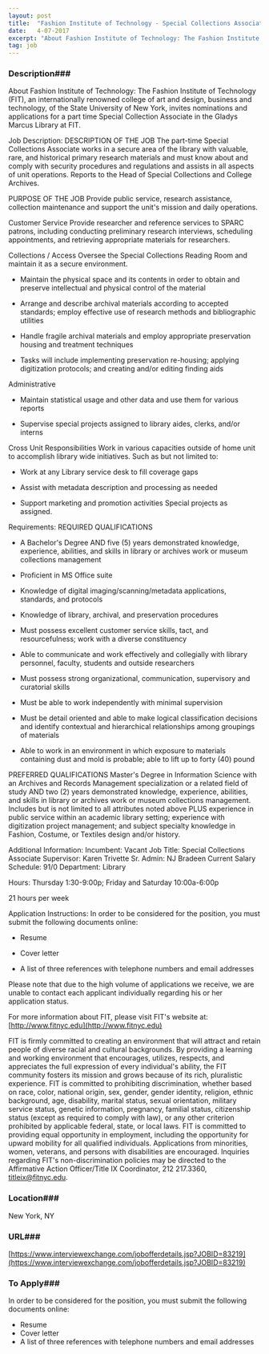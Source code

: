 ```yaml
---
layout: post
title:  "Fashion Institute of Technology - Special Collections Associate-Part Time - Fashion Institute of Technology"
date:   4-07-2017
excerpt: "About Fashion Institute of Technology: The Fashion Institute of Technology (FIT), an internationally renowned college of art and design, business and technology, of the State University of New York, invites nominations and applications for a part time Special Collection Associate in the Gladys Marcus Library at FIT. Job Description: DESCRIPTION..."
tag: job
---
```


### Description###

About Fashion Institute of Technology:
The Fashion Institute of Technology (FIT), an internationally renowned college of art and design, business and technology, of the State University of New York, invites nominations and applications for a part time Special Collection Associate in the Gladys Marcus Library at FIT.

Job Description:
DESCRIPTION OF THE JOB
The part-time Special Collections Associate works in a secure area of the library with valuable, rare, and historical primary research materials and must know about and comply with security procedures and regulations and assists in all aspects of unit operations. Reports to the Head of Special Collections and College Archives.

PURPOSE OF THE JOB
Provide public service, research assistance, collection maintenance and support the unit's mission and daily operations.

Customer Service
Provide researcher and reference services to SPARC patrons, including conducting preliminary research interviews, scheduling appointments, and retrieving appropriate materials for researchers.

Collections / Access
Oversee the Special Collections Reading Room and maintain it as a secure environment.

* Maintain the physical space and its contents in order to obtain and preserve intellectual and physical control of the material

* Arrange and describe archival materials according to accepted standards; employ effective use of research methods and bibliographic utilities

* Handle fragile archival materials and employ appropriate preservation housing and treatment techniques

* Tasks will include implementing preservation re-housing; applying digitization protocols; and creating and/or editing finding aids

Administrative

* Maintain statistical usage and other data and use them for various reports

* Supervise special projects assigned to library aides, clerks, and/or interns

Cross Unit Responsibilities
Work in various capacities outside of home unit to accomplish library wide initiatives. Such as but not limited to:

* Work at any Library service desk to fill coverage gaps

* Assist with metadata description and processing as needed

* Support marketing and promotion activities
Special projects as assigned.

Requirements:
REQUIRED QUALIFICATIONS

* A Bachelor's Degree AND five (5) years demonstrated knowledge, experience, abilities, and skills in library or archives work or museum collections management

* Proficient in MS Office suite

* Knowledge of digital imaging/scanning/metadata applications, standards, and protocols

* Knowledge of library, archival, and preservation procedures

* Must possess excellent customer service skills, tact, and resourcefulness; work with a diverse constituency

* Able to communicate and work effectively and collegially with library personnel, faculty, students and outside researchers

* Must possess strong organizational, communication, supervisory and curatorial skills

* Must be able to work independently with minimal supervision

* Must be detail oriented and able to make logical classification decisions and identify contextual and hierarchical relationships among groupings of materials

* Able to work in an environment in which exposure to materials containing dust and mold is probable; able to lift up to forty (40) pound

PREFERRED QUALIFICATIONS
Master's Degree in Information Science with an Archives and Records Management specialization or a related field of study AND two (2) years demonstrated knowledge, experience, abilities, and skills in library or archives work or museum collections management. Includes but is not limited to all attributes noted above PLUS experience in public service within an academic library setting; experience with digitization project management; and subject specialty knowledge in Fashion, Costume, or Textiles design and/or history.

Additional Information:
Incumbent: Vacant
Job Title: Special Collections Associate
Supervisor: Karen Trivette
Sr. Admin: NJ Bradeen Current Salary Schedule: 91/0
Department: Library

Hours: Thursday 1:30-9:00p; Friday and Saturday 10:00a-6:00p

21 hours per week

Application Instructions:
In order to be considered for the position, you must submit the following documents online:

* Resume

* Cover letter

* A list of three references with telephone numbers and email addresses

Please note that due to the high volume of applications we receive, we are unable to contact each applicant individually regarding his or her application status.
 
For more information about FIT, please visit FIT's website at: [http://www.fitnyc.edu](http://www.fitnyc.edu)
 
FIT is firmly committed to creating an environment that will attract and retain people of diverse racial and cultural backgrounds. By providing a learning and working environment that encourages, utilizes, respects, and appreciates the full expression of every individual's ability, the FIT community fosters its mission and grows because of its rich, pluralistic experience. FIT is committed to prohibiting discrimination, whether based on race, color, national origin, sex, gender, gender identity, religion, ethnic background, age, disability, marital status, sexual orientation, military service status, genetic information, pregnancy, familial status, citizenship status (except as required to comply with law), or any other criterion prohibited by applicable federal, state, or local laws. FIT is committed to providing equal opportunity in employment, including the opportunity for upward mobility for all qualified individuals. Applications from minorities, women, veterans, and persons with disabilities are encouraged. Inquiries regarding FIT's non-discrimination policies may be directed to the Affirmative Action Officer/Title IX Coordinator, 212 217.3360, titleix@fitnyc.edu.








### Location###

New York, NY


### URL###

[https://www.interviewexchange.com/jobofferdetails.jsp?JOBID=83219](https://www.interviewexchange.com/jobofferdetails.jsp?JOBID=83219)

### To Apply###

In order to be considered for the position, you must submit the following documents online:
* Resume
* Cover letter
* A list of three references with telephone numbers and email addresses





